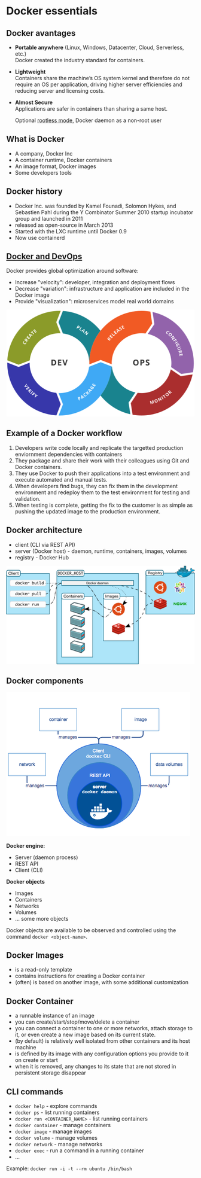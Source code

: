 
# Docker essentials

## Docker avantages

  - **Portable anywhere** (Linux, Windows, Datacenter, Cloud, Serverless, etc.)   
    Docker created the industry standard for containers.
    
  - **Lightweight**   
    Containers share the machine’s OS system kernel and therefore do not require an OS per application, driving higher server efficiencies and reducing server and licensing costs.
    
  - **Almost Secure**   
    Applications are safer in containers than sharing a same host.
    
    Optional [rootless mode](https://docs.docker.com/engine/security/rootless/), Docker daemon as a non-root user

## What is Docker

- A company, Docker Inc
- A container runtime, Docker containers
- An image format, Docker images
- Some developers tools

## Docker history

- Docker Inc. was founded by Kamel Founadi, Solomon Hykes, and Sebastien Pahl during the Y Combinator Summer 2010 startup incubator group and launched in 2011
- released as open-source in March 2013
- Started with the LXC runtime until Docker 0.9
- Now use containerd

## [Docker and DevOps](https://www.docker.com/resources/white-papers/docker-and-three-ways-devops)

Docker provides global optimization around software:

- Increase "velocity": developer, integration and deployment flows
- Decrease "variation": infrastructure and application are included in the Docker image
- Provide "visualization": microservices model real world domains

![DevOps life cycle](./assets/devops.png)

## Example of a Docker workflow

1. Developers write code locally and replicate the targetted production enviornment dependencies with containers
2. They package and share their work with their colleagues using Git and Docker containers.
3. They use Docker to push their applications into a test environment and execute automated and manual tests.
4. When developers find bugs, they can fix them in the development environment and redeploy them to the test environment for testing and validation.
5. When testing is complete, getting the fix to the customer is as simple as pushing the updated image to the production environment.

## Docker architecture

- client (CLI via REST API)
- server (Docker host) - daemon, runtime, containers, images, volumes
- registry - Docker Hub

![Docker architecture](./assets/docker-architecture.png)

## Docker components

![Docker objects and Docker engine](./assets/docker-engine-components.png)

**Docker engine:**

- Server (daemon process)
- REST API
- Client (CLI)

**Docker objects**

- Images
- Containers
- Networks
- Volumes
- ... some more objects

Docker objects are available to be observed and controlled using the command `docker <object-name>`.

## Docker Images

- is a read-only template
- contains instructions for creating a Docker container
- (often) is based on another image, with some additional customization

## Docker Container

- a runnable instance of an image
- you can create/start/stop/move/delete a container
- you can connect a container to one or more networks, attach storage to it, or even create a new image based on its current state.
- (by default) is relatively well isolated from other containers and its host machine
- is defined by its image with any configuration options you provide to it on create or start
- when it is removed, any changes to its state that are not stored in persistent storage disappear

## CLI commands

- `docker help` - explore commands
- `docker ps` - list running containers
- `docker run <CONTAINER_NAME>` - list running containers
- `docker container` - manage containers
- `docker image` - manage images
- `docker volume` - manage volumes
- `docker network` - manage networks
- `docker exec` - run a command in a running container
- ...

Example: `docker run -i -t --rm ubuntu /bin/bash`
